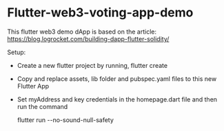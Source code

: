 # Flutter-web3-voting-app-demo

This flutter web3 demo dApp is based on the article: https://blog.logrocket.com/building-dapp-flutter-solidity/

Setup:
- Create a new flutter project by running, flutter create <app-name>
- Copy and replace assets, lib folder and pubspec.yaml files to this new Flutter App
- Set myAddress and key credentials in the homepage.dart file and then run the command
  
  flutter run --no-sound-null-safety
